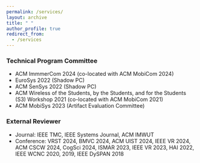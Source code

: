 ```yaml
---
permalink: /services/
layout: archive
title: " "
author_profile: true
redirect_from: 
  - /services
---
```


### Technical Program Committee
  * ACM ImmmerCom 2024 (co-located with ACM MobiCom 2024)
  * EuroSys 2022 (Shadow PC)
  * ACM SenSys 2022 (Shadow PC)
  * ACM Wireless of the Students, by the Students, and for the Students (S3) Workshop 2021 (co-located with ACM MobiCom 2021)
  * ACM MobiSys 2023 (Artifact Evaluation Committee)

### External Reviewer	
  * Journal: IEEE TMC, IEEE Systems Journal, ACM IMWUT
  * Conference: VRST 2024, BMVC 2024, ACM UIST 2024, IEEE VR 2024, ACM CSCW 2024, CogSci 2024, ISMAR 2023, IEEE VR 2023, HAI 2022, IEEE WCNC 2020, 2019, IEEE DySPAN 2018
